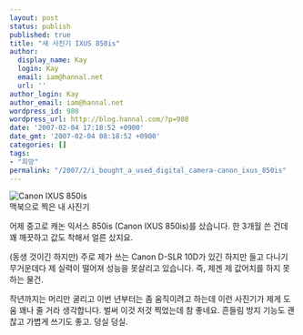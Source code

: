 ```yaml
---
layout: post
status: publish
published: true
title: "새 사진기 IXUS 850is"
author:
  display_name: Kay
  login: Kay
  email: iam@hannal.net
  url: ''
author_login: Kay
author_email: iam@hannal.net
wordpress_id: 980
wordpress_url: http://blog.hannal.com/?p=980
date: '2007-02-04 17:18:52 +0900'
date_gmt: '2007-02-04 08:18:52 +0900'
categories: []
tags:
- "희망"
permalink: "/2007/2/i_bought_a_used_digital_camera-canon_ixus_850is"
---
```

<p class="centerphoto"><img src="http://blog.hannal.com/download/ixus850is.jpg" alt="Canon IXUS 850is" /><br />
맥북으로 찍은 내 사진기</p>
<p>어제 중고로 캐논 익서스 850is (Canon IXUS 850is)를 샀습니다. 한 3개월 쓴 건데 꽤 깨끗하고 값도 착해서 얼른 샀지요.</p>
<p>(동생 것이긴 하지만) 주로 제가 쓰는 Canon D-SLR 10D가 있긴 하지만 들고 다니기 무거운데다 제 실력이 떨어져 성능을 못살리고 있습니다. 즉, 제겐 제 값어치를 하지 못하는 물건.</p>
<p>작년까지는 머리만 굴리고 이번 년부터는 좀 움직이려고 하는데 이런 사진기가 제게 도움 꽤나 줄 거라 생각합니다. 벌써 이것 저것 찍었는데 참 좋네요. 흔들림 방지 기능도 괜찮고 가볍게 쓰기도 좋고. 덩실 덩실.</p>
